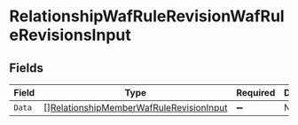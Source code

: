 # RelationshipWafRuleRevisionWafRuleRevisionsInput


## Fields

| Field                                                                                                     | Type                                                                                                      | Required                                                                                                  | Description                                                                                               |
| --------------------------------------------------------------------------------------------------------- | --------------------------------------------------------------------------------------------------------- | --------------------------------------------------------------------------------------------------------- | --------------------------------------------------------------------------------------------------------- |
| `Data`                                                                                                    | [][RelationshipMemberWafRuleRevisionInput](../../models/shared/relationshipmemberwafrulerevisioninput.md) | :heavy_minus_sign:                                                                                        | N/A                                                                                                       |